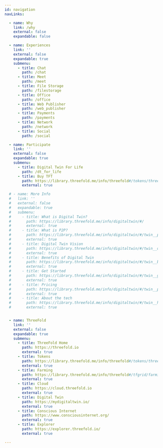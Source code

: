```yaml
---
id: navigation
navLinks:

  - name: Why
    link: /why
    external: false
    expandable: false

  - name: Experiences
    link: ''
    external: false
    expandable: true
    submenu:
      - title: Chat
        path: /chat
      - title: Meet
        path: /meet
      - title: File Storage
        path: /filestorage
      - title: Office
        path: /office
      - title: Web Publisher
        path: /web_publisher
      - title: Payments
        path: /payments
      - title: Network
        path: /network
      - title: Social
        path: /social

  - name: Participate
    link: ''
    external: false
    expandable: true
    submenu:
      - title: Digital Twin For Life
        path: /dt_for_life
      - title: Buy TFT
        path: https://library.threefold.me/info/threefold#/tokens/threefold__how_to_buy
        external: true 

  # - name: More Info
  #   link: ''
  #   external: false
  #   expandable: true
  #   submenu:
  #     - title: What is Digital Twin?
  #       path: https://library.threefold.me/info/digitaltwin/#/
  #       external: true
  #     - title: What is P2P?
  #       path: https://library.threefold.me/info/digitaltwin/#/twin__power_of_p2p
  #       external: true
  #     - title: Digital Twin Vision
  #       path: https://library.threefold.me/info/digitaltwin/#/twin__our_vision
  #       external: true
  #     - title: Benefits of Digital Twin
  #       path: https://library.threefold.me/info/digitaltwin/#/twin__benefits
  #       external: true
  #     - title: Get Started
  #       path: https://library.threefold.me/info/digitaltwin/#/twin__getting_started
  #       external: true
  #     - title: Pricing
  #       path: https://library.threefold.me/info/digitaltwin/#/twin__price
  #       external: true
  #     - title: About the tech
  #       path: https://library.threefold.me/info/digitaltwin/#/twin__howdoesitwork
  #       external: true


  - name: ThreeFold
    link: ''
    external: false
    expandable: true
    submenu:     
      - title: ThreeFold Home
        path: https://threefold.io
        external: true    
      - title: Tokens
        path: https://library.threefold.me/info/threefold#/tokens/threefold__how_to_buy
        external: true
      - title: Farming
        path: https://library.threefold.me/info/threefold#/tfgrid/farming/threefold__start_farming
        external: true
      - title: Cloud
        path: https://cloud.threefold.io
        external: true
      - title: Digital Twin
        path: https://mydigitaltwin.io/
        external: true
      - title: Conscious Internet
        path: https://www.consciousinternet.org/
        external: true        
      - title: Explorer
        path: https://explorer.threefold.io/
        external: true     

---
```


<!--

  - name: Wiki
    link: http://wiki.twin.threefold.io/
    external: true
    expandable: false

  - name: Team
    link: /people
    external: false
    expandable: false
    submenu:
      - title: ''
        path: ''
        external: true

-->

<!-- social:
  - icon: telegram-plane
    link: '' #telegaram link

  - icon: linkedin
    link: '' #linkedin link -->
